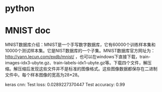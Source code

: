 # python

# MNIST doc
MNIST数据库介绍：MNIST是一个手写数字数据库，它有60000个训练样本集和10000个测试样本集。它是NIST数据库的一个子集。MNIST数据库官方网址为：http://yann.lecun.com/exdb/mnist/ ，也可以在windows下直接下载，train-images-idx3-ubyte.gz、train-labels-idx1-ubyte.gz等。下载四个文件，解压缩。解压缩后发现这些文件并不是标准的图像格式。这些图像数据都保存在二进制文件中。每个样本图像的宽高为28*28。

keras cnn:
Test loss: 0.0289227370447
Test accuracy: 0.99
